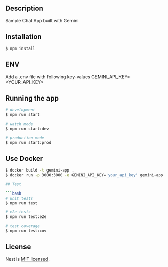 ## Description

Sample Chat App built with Gemini

## Installation

```bash
$ npm install
```

## ENV

Add a .env file with following key-values
    GEMINI_API_KEY=<YOUR_API_KEY>

## Running the app

```bash
# development
$ npm run start

# watch mode
$ npm run start:dev

# production mode
$ npm run start:prod
```

## Use Docker

```bash
$ docker build -t gemini-app .
$ docker run -p 3000:3000 -e GEMINI_API_KEY='your_api_key' gemini-app

## Test

```bash
# unit tests
$ npm run test

# e2e tests
$ npm run test:e2e

# test coverage
$ npm run test:cov
```

## License

Nest is [MIT licensed](LICENSE).
